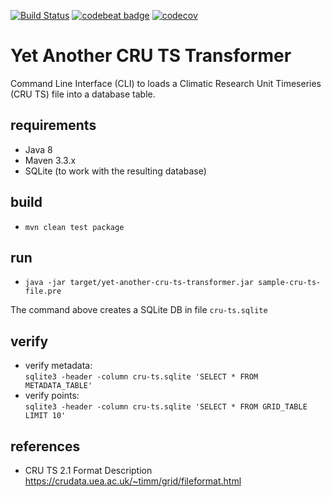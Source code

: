 [![Build Status](https://travis-ci.org/dnltsk/yet-another-cru-ts-transformer.svg?branch=master)](https://travis-ci.org/dnltsk/yet-another-cru-ts-transformer) [![codebeat badge](https://codebeat.co/badges/8186fa48-f6cf-42b2-a7f6-61b4a0fc6df5)](https://codebeat.co/projects/github-com-dnltsk-yet-another-cru-ts-transformer-master) [![codecov](https://codecov.io/gh/dnltsk/yet-another-cru-ts-transformer/branch/master/graph/badge.svg)](https://codecov.io/gh/dnltsk/yet-another-cru-ts-transformer)

# Yet Another CRU TS Transformer
Command Line Interface (CLI) to loads a Climatic Research Unit Timeseries (CRU TS) file into a database table.

## requirements
* Java 8
* Maven 3.3.x
* SQLite (to work with the resulting database)

## build
* `mvn clean test package`

## run
* `java -jar target/yet-another-cru-ts-transformer.jar sample-cru-ts-file.pre`

The command above creates a SQLite DB in file `cru-ts.sqlite`

## verify
* verify metadata:<br>
`sqlite3 -header -column cru-ts.sqlite 'SELECT * FROM METADATA_TABLE'`
* verify points:<br>
`sqlite3 -header -column cru-ts.sqlite 'SELECT * FROM GRID_TABLE LIMIT 10'`
  

## references

* CRU TS 2.1 Format Description<br>
https://crudata.uea.ac.uk/~timm/grid/fileformat.html